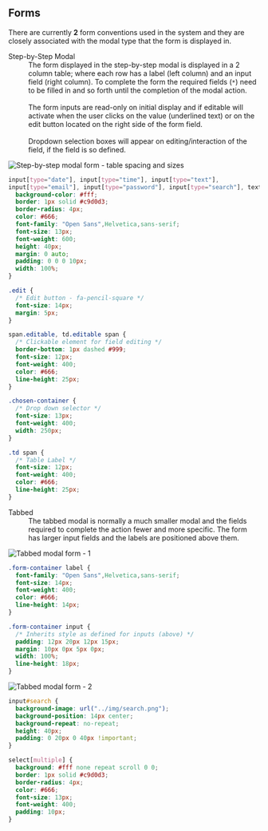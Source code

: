 ## Forms

There are currently **2** form conventions used in the system and they are
closely associated with the modal type that the form is displayed in.

<dl>
  <dt>Step-by-Step Modal</dt>
  <dd>
    The form displayed in the step-by-step modal is displayed in a 2 column table; where each row has a label
    (left column)
    and an input field (right column). To complete the form the required fields (<code>*</code>) need to be filled in
    and so forth until the completion of the modal action.
    <br/><br/>
    The form inputs are read-only on initial display and if editable will activate when the user
    clicks on the value (underlined text) or on the edit button located on the right side of the form field.
    <br/><br/>
    Dropdown selection boxes will appear on editing/interaction of the field, if the field is so defined.
  </dd>
</dl>

![Step-by-step modal form - table spacing and sizes](../../../img/forms-1.png)

```css
input[type="date"], input[type="time"], input[type="text"],
input[type="email"], input[type="password"], input[type="search"], textarea {
  background-color: #fff;
  border: 1px solid #c9d0d3;
  border-radius: 4px;
  color: #666;
  font-family: "Open Sans",Helvetica,sans-serif;
  font-size: 13px;
  font-weight: 600;
  height: 40px;
  margin: 0 auto;
  padding: 0 0 0 10px;
  width: 100%;
}

.edit {
  /* Edit button - fa-pencil-square */
  font-size: 14px;
  margin: 5px;
}

span.editable, td.editable span {
  /* Clickable element for field editing */
  border-bottom: 1px dashed #999;
  font-size: 12px;
  font-weight: 400;
  color: #666;
  line-height: 25px;
}

.chosen-container {
  /* Drop down selector */
  font-size: 13px;
  font-weight: 400;
  width: 250px;
}

.td span {
  /* Table Label */
  font-size: 12px;
  font-weight: 400;
  color: #666;
  line-height: 25px;
}
```

<dl>
  <dt>Tabbed</dt>
  <dd>
    The tabbed modal is normally a much smaller modal and the fields required to complete the action fewer and more
    specific.
    The form has larger input fields and the labels are positioned above them.
  </dd>
</dl>

![Tabbed modal form - 1](../../../img/forms-2.png)

```css
.form-container label {
  font-family: "Open Sans",​Helvetica,​sans-serif;
  font-size: 14px;
  font-weight: 400;
  color: #666;
  line-height: 14px;
}

.form-container input {
  /* Inherits style as defined for inputs (above) */
  padding: 12px 20px 12px 15px;
  margin: 10px 0px 5px 0px;
  width: 100%;
  line-height: 18px;
}
```

![Tabbed modal form - 2](../../../img/forms-3.png)

```css
input#search {
  background-image: url("../img/search.png");
  background-position: 14px center;
  background-repeat: no-repeat;
  height: 40px;
  padding: 0 20px 0 40px !important;
}

select[multiple] {
  background: #fff none repeat scroll 0 0;
  border: 1px solid #c9d0d3;
  border-radius: 4px;
  color: #666;
  font-size: 13px;
  font-weight: 400;
  padding: 10px;
}
```
